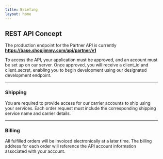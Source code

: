```yaml
---
title: Briefing
layout: home
---
```


## REST API Concept
The production endpoint for the Partner API is currently **https://base.shopjimmy.com/api/partner/v1**

To access the API, your application must be approved, and an account must be set up on our server. 
Once approved, you will receive a client_id and client_secret, enabling you to begin development using our designated development endpoint.

---
### Shipping 
You are required to provide access for our carrier accounts to ship using your services. 
Each order request must include the corresponding shipping service name and carrier details.

---
### Billing
All fulfilled orders will be invoiced electronically at a later time. 
The billing address for each order will reference the API account information associated with your account.

[Just the Docs]: https://just-the-docs.github.io/just-the-docs/
